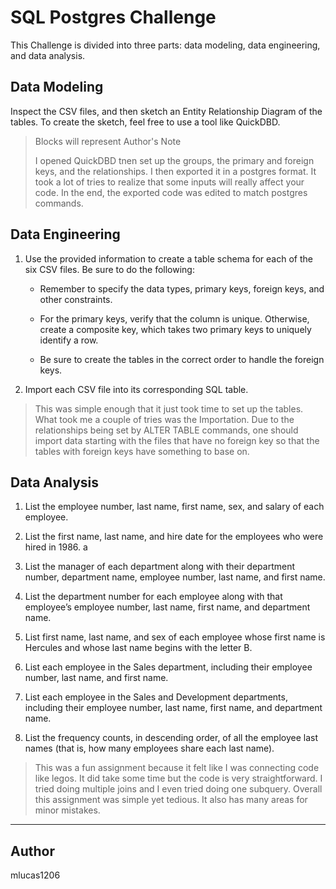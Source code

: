 # SQL Postgres Challenge

This Challenge is divided into three parts: data modeling, data engineering, and data analysis.

## Data Modeling
Inspect the CSV files, and then sketch an Entity Relationship Diagram of the tables. To create the sketch, feel free to use a tool like QuickDBD.

> Blocks will represent Author's Note
> 
>I opened QuickDBD tnen set up the groups, the primary and foreign keys, and the relationships. I then exported it in a postgres format. It took a lot of tries to realize that some inputs will really affect your code. In the end, the exported code was edited to match postgres commands.

## Data Engineering
1. Use the provided information to create a table schema for each of the six CSV files. Be sure to do the following:

    - Remember to specify the data types, primary keys, foreign keys, and other constraints.

    - For the primary keys, verify that the column is unique. Otherwise, create a composite key, which takes two primary keys to uniquely identify a row.

    - Be sure to create the tables in the correct order to handle the foreign keys.

2. Import each CSV file into its corresponding SQL table.

>This was simple enough that it just took time to set up the tables. What took me a couple of tries was the Importation. Due to the relationships being set by ALTER TABLE commands, one should import data starting with the files that have no foreign key so that the tables with foreign keys have something to base on.
 
## Data Analysis
1. List the employee number, last name, first name, sex, and salary of each employee.

2. List the first name, last name, and hire date for the employees who were hired in 1986.
a
3. List the manager of each department along with their department number, department name, employee number, last name, and first name.

4. List the department number for each employee along with that employee’s employee number, last name, first name, and department name.

5. List first name, last name, and sex of each employee whose first name is Hercules and whose last name begins with the letter B.

6. List each employee in the Sales department, including their employee number, last name, and first name.

7. List each employee in the Sales and Development departments, including their employee number, last name, first name, and department name.

8. List the frequency counts, in descending order, of all the employee last names (that is, how many employees share each last name).

>This was a fun assignment because it felt like I was connecting code like legos. It did take some time but the code is very straightforward. I tried doing multiple joins and I even tried doing one subquery. Overall this assignment was simple yet tedious. It also has many areas for minor mistakes.

---
## Author
mlucas1206

